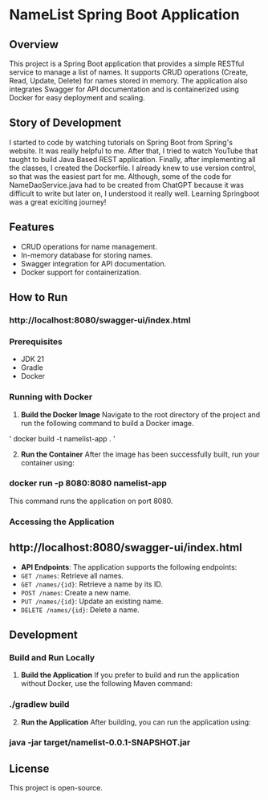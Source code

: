 # NameList Spring Boot Application

## Overview
This project is a Spring Boot application that provides a simple RESTful service to manage a list of names. It supports CRUD operations (Create, Read, Update, Delete) for names stored in memory. The application also integrates Swagger for API documentation and is containerized using Docker for easy deployment and scaling.

## Story of Development
I started to code by watching tutorials on Spring Boot from Spring's website. It was really helpful to me. After that, I tried to watch YouTube that taught to build Java Based REST application. Finally, after implementing all the classes, I created the Dockerfile. I already knew to use version control, so that was the easiest part for me. Although, some of the code for NameDaoService.java had to be created from ChatGPT because it was difficult to write but later on, I understood it really well. Learning Springboot was a great exiciting journey!

## Features
- CRUD operations for name management.
- In-memory database for storing names.
- Swagger integration for API documentation.
- Docker support for containerization.

## How to Run

### http://localhost:8080/swagger-ui/index.html

### Prerequisites
- JDK 21
- Gradle
- Docker

### Running with Docker

1. **Build the Docker Image**
   Navigate to the root directory of the project and run the following command to build a Docker image.

' 
docker build -t namelist-app . 
'

2. **Run the Container**
   After the image has been successfully built, run your container using:

### docker run -p 8080:8080 namelist-app


This command runs the application on port 8080.

### Accessing the Application

## http://localhost:8080/swagger-ui/index.html

- **API Endpoints**: The application supports the following endpoints:
- `GET /names`: Retrieve all names.
- `GET /names/{id}`: Retrieve a name by its ID.
- `POST /names`: Create a new name.
- `PUT /names/{id}`: Update an existing name.
- `DELETE /names/{id}`: Delete a name.

## Development

### Build and Run Locally

1. **Build the Application**
   If you prefer to build and run the application without Docker, use the following Maven command:

### ./gradlew build


2. **Run the Application**
   After building, you can run the application using:

### java -jar target/namelist-0.0.1-SNAPSHOT.jar

## License

This project is open-source.


